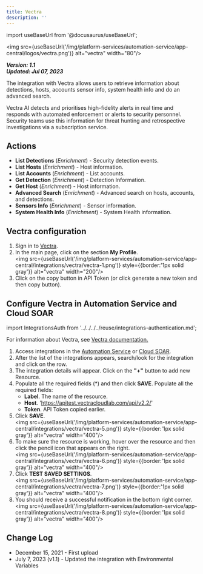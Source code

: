 ```yaml
---
title: Vectra
description: ''
---
```

import useBaseUrl from '@docusaurus/useBaseUrl';

<img src={useBaseUrl('/img/platform-services/automation-service/app-central/logos/vectra.png')} alt="vectra" width="80"/>

***Version: 1.1  
Updated: Jul 07, 2023***

The integration with Vectra allows users to retrieve information about detections, hosts, accounts sensor info, system health info and do an advanced search.

Vectra AI detects and prioritises high-fidelity alerts in real time and responds with automated enforcement or alerts to security personnel. Security teams use this information for threat hunting and retrospective investigations via a subscription service.

## Actions

* **List Detections** (*Enrichment*) - Security detection events.
* **List Hosts** (*Enrichment*) - Host information.
* **List Accounts** (*Enrichment*) - List accounts.
* **Get Detection** (*Enrichment*) - Detection Information.
* **Get Host** (*Enrichment*) - Host information.
* **Advanced Search** (*Enrichment*) - Advanced search on hosts, accounts, and detections.
* **Sensors Info** (*Enrichment*) - Sensor information.
* **System Health Info** (*Enrichment*) - System Health information.

## Vectra configuration

1. Sign in to [Vectra](https://apitest.vectracloudlab.com). 
1. In the main page, click on the section **My Profile**.<br/><img src={useBaseUrl('/img/platform-services/automation-service/app-central/integrations/vectra/vectra-1.png')} style={{border:'1px solid gray'}} alt="vectra" width="200"/>
1. Click on the copy button in API Token (or click generate a new token and then copy button).   

## Configure Vectra in Automation Service and Cloud SOAR

import IntegrationsAuth from '../../../../reuse/integrations-authentication.md';

<IntegrationsAuth/>

For information about Vectra, see [Vectra documentation.](https://support.vectra.ai/vectra/knowledge)

1. Access integrations in the [Automation Service](/docs/platform-services/automation-service/automation-service-integrations/#view-integrations) or [Cloud SOAR](/docs/cloud-soar/automation).
1. After the list of the integrations appears, search/look for the integration and click on the row.
1. The integration details will appear. Click on the **"+"** button to add new Resource.
1. Populate all the required fields (\*) and then click **SAVE**. Populate all the required fields:   
   * **Label**. The name of the resource.
   * **Host**. 'https://apitest.vectracloudlab.com/api/v2.2/'   
   * **Token**. API Token copied earlier.
1. Click **SAVE**.<br/><img src={useBaseUrl('/img/platform-services/automation-service/app-central/integrations/vectra/vectra-5.png')} style={{border:'1px solid gray'}} alt="vectra" width="400"/>
1. To make sure the resource is working, hover over the resource and then click the pencil icon that appears on the right.<br/><img src={useBaseUrl('/img/platform-services/automation-service/app-central/integrations/vectra/vectra-6.png')} style={{border:'1px solid gray'}} alt="vectra" width="400"/>
1. Click **TEST SAVED SETTINGS**.<br/><img src={useBaseUrl('/img/platform-services/automation-service/app-central/integrations/vectra/vectra-7.png')} style={{border:'1px solid gray'}} alt="vectra" width="400"/>
1. You should receive a successful notification in the bottom right corner.<br/><img src={useBaseUrl('/img/platform-services/automation-service/app-central/integrations/vectra/vectra-8.png')} style={{border:'1px solid gray'}} alt="vectra" width="400"/>

## Change Log

* December 15, 2021 - First upload
* July 7, 2023 (v1.1) - Updated the integration with Environmental Variables
